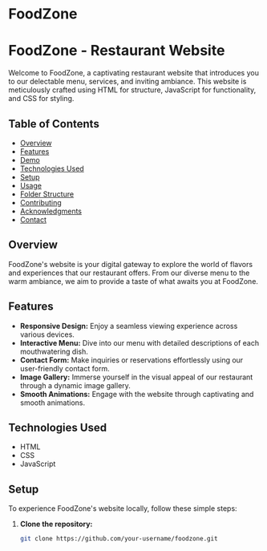 # FoodZone
# FoodZone - Restaurant Website

Welcome to FoodZone, a captivating restaurant website that introduces you to our delectable menu, services, and inviting ambiance. This website is meticulously crafted using HTML for structure, JavaScript for functionality, and CSS for styling.

## Table of Contents
- [Overview](#overview)
- [Features](#features)
- [Demo](#demo)
- [Technologies Used](#technologies-used)
- [Setup](#setup)
- [Usage](#usage)
- [Folder Structure](#folder-structure)
- [Contributing](#contributing)
- [Acknowledgments](#acknowledgments)
- [Contact](#contact)

## Overview

FoodZone's website is your digital gateway to explore the world of flavors and experiences that our restaurant offers. From our diverse menu to the warm ambiance, we aim to provide a taste of what awaits you at FoodZone.

## Features

- **Responsive Design:** Enjoy a seamless viewing experience across various devices.
- **Interactive Menu:** Dive into our menu with detailed descriptions of each mouthwatering dish.
- **Contact Form:** Make inquiries or reservations effortlessly using our user-friendly contact form.
- **Image Gallery:** Immerse yourself in the visual appeal of our restaurant through a dynamic image gallery.
- **Smooth Animations:** Engage with the website through captivating and smooth animations.


## Technologies Used

- HTML
- CSS
- JavaScript

## Setup

To experience FoodZone's website locally, follow these simple steps:

1. **Clone the repository:**
   ```bash
   git clone https://github.com/your-username/foodzone.git

